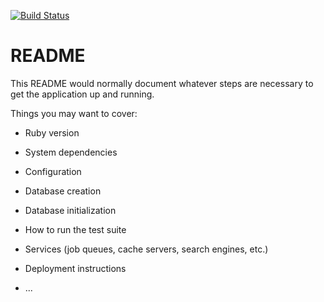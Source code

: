 [![Build Status](https://travis-ci.org/53ningen/rails-tutorial.svg?branch=master)](https://travis-ci.org/53ningen/rails-tutorial)

# README

This README would normally document whatever steps are necessary to get the
application up and running.

Things you may want to cover:

* Ruby version

* System dependencies

* Configuration

* Database creation

* Database initialization

* How to run the test suite

* Services (job queues, cache servers, search engines, etc.)

* Deployment instructions

* ...
